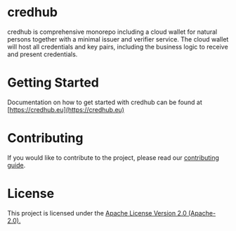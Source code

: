 # credhub

credhub is comprehensive monorepo including a cloud wallet for natural persons together with a minimal issuer and verifier service. The cloud wallet will host all credentials and key pairs, including the business logic to receive and present credentials.

# Getting Started
Documentation on how to get started with credhub can be found at [https://credhub.eu](https://credhub.eu)

# Contributing
If you would like to contribute to the project, please read our [contributing guide](./CONTRIBUTING.md).

# License
This project is licensed under the [Apache License Version 2.0 (Apache-2.0).](./LICENSE)

